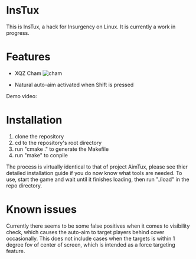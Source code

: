 # InsTux

This is InsTux, a hack for Insurgency on Linux. It is currently a work in progress.

# Features

- XQZ Cham
    ![cham](http://i.imgur.com/oJ7cZaS.png)

- Natural auto-aim activated when Shift is pressed

Demo video:

# Installation

1. clone the repository
2. cd to the repository's root directory
3. run "cmake ." to generate the Makefile
4. run "make" to conpile

The process is virtually identical to that of project AimTux, please see thier detailed installation guide if you do now know what tools are needed.
To use, start the game and wait until it finishes loading, then run "./load" in the repo directory.

# Known issues
Currently there seems to be some false positives when it comes to visibility check, which causes the auto-aim to target players behind cover occasionally. This does not include cases when the targets is within 1 degree fov of center of screen, which is intended as a force targeting feature.
